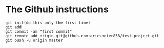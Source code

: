 # The Github instructions

```
git init(do this only the first time)
git add .
git commit -am "first commit"
git remote add origin git@github.com:aricsooter858/test-project.git
git push -u origin master
```